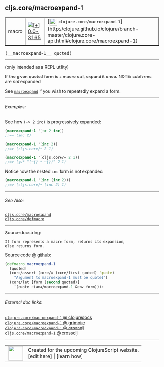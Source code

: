 ## cljs.core/macroexpand-1



 <table border="1">
<tr>
<td>macro</td>
<td><a href="https://github.com/cljsinfo/cljs-api-docs/tree/0.0-3165"><img valign="middle" alt="[+] 0.0-3165" title="Added in 0.0-3165" src="https://img.shields.io/badge/+-0.0--3165-lightgrey.svg"></a> </td>
<td>
[<img height="24px" valign="middle" src="http://i.imgur.com/1GjPKvB.png"> <samp>clojure.core/macroexpand-1</samp>](http://clojure.github.io/clojure/branch-master/clojure.core-api.html#clojure.core/macroexpand-1)
</td>
</tr>
</table>


 <samp>
(__macroexpand-1__ quoted)<br>
</samp>

---

(only intended as a REPL utility)

If the given quoted form is a macro call, expand it once. NOTE: subforms are
_not_ expanded.

See [`macroexpand`][doc:cljs.core/macroexpand] if you wish to repeatedly expand a form.

[doc:cljs.core/macroexpand]:../cljs.core/macroexpand.md

---

###### Examples:

See how `(-> 2 inc)` is progressively expanded:

```clj
(macroexpand-1 '(-> 2 inc))
;;=> (inc 2)

(macroexpand-1 '(inc 2))
;;=> (cljs.core/+ 2 1)

(macroexpand-1 '(cljs.core/+ 2 1))
;;=> (js* "(~{} + ~{})" 2 1)
```

Notice how the nested `inc` form is not expanded:

```clj
(macroexpand-1 '(inc (inc 2)))
;;=> (cljs.core/+ (inc 2) 1)
```



---

###### See Also:

[`cljs.core/macroexpand`](../cljs.core/macroexpand.md)<br>
[`cljs.core/defmacro`](../cljs.core/defmacro.md)<br>

---


Source docstring:

```
If form represents a macro form, returns its expansion,
else returns form.
```


Source code @ [github](https://github.com/clojure/clojurescript/blob/r3191/src/clj/cljs/core.clj#L2034-L2041):

```clj
(defmacro macroexpand-1
  [quoted]
  (core/assert (core/= (core/first quoted) 'quote)
    "Argument to macroexpand-1 must be quoted")
  (core/let [form (second quoted)]
    `(quote ~(ana/macroexpand-1 &env form))))
```

<!--
Repo - tag - source tree - lines:

 <pre>
clojurescript @ r3191
└── src
    └── clj
        └── cljs
            └── <ins>[core.clj:2034-2041](https://github.com/clojure/clojurescript/blob/r3191/src/clj/cljs/core.clj#L2034-L2041)</ins>
</pre>

-->

---



###### External doc links:

[`clojure.core/macroexpand-1` @ clojuredocs](http://clojuredocs.org/clojure.core/macroexpand-1)<br>
[`clojure.core/macroexpand-1` @ grimoire](http://conj.io/store/v1/org.clojure/clojure/1.7.0-beta3/clj/clojure.core/macroexpand-1/)<br>
[`clojure.core/macroexpand-1` @ crossclj](http://crossclj.info/fun/clojure.core/macroexpand-1.html)<br>
[`cljs.core/macroexpand-1` @ crossclj](http://crossclj.info/fun/cljs.core/macroexpand-1.html)<br>

---

 <table>
<tr><td>
<img valign="middle" align="right" width="48px" src="http://i.imgur.com/Hi20huC.png">
</td><td>
Created for the upcoming ClojureScript website.<br>
[edit here] | [learn how]
</td></tr></table>

[edit here]:https://github.com/cljsinfo/cljs-api-docs/blob/master/cljsdoc/cljs.core/macroexpand-1.cljsdoc
[learn how]:https://github.com/cljsinfo/cljs-api-docs/wiki/cljsdoc-files

<!--

This information was too distracting to show to readers, but I'll leave it
commented here since it is helpful to:

- pretty-print the data used to generate this document
- and show how to retrieve that data



The API data for this symbol:

```clj
{:description "(only intended as a REPL utility)\n\nIf the given quoted form is a macro call, expand it once. NOTE: subforms are\n_not_ expanded.\n\nSee [doc:cljs.core/macroexpand] if you wish to repeatedly expand a form.",
 :ns "cljs.core",
 :name "macroexpand-1",
 :signature ["[quoted]"],
 :history [["+" "0.0-3165"]],
 :type "macro",
 :related ["cljs.core/macroexpand" "cljs.core/defmacro"],
 :full-name-encode "cljs.core/macroexpand-1",
 :source {:code "(defmacro macroexpand-1\n  [quoted]\n  (core/assert (core/= (core/first quoted) 'quote)\n    \"Argument to macroexpand-1 must be quoted\")\n  (core/let [form (second quoted)]\n    `(quote ~(ana/macroexpand-1 &env form))))",
          :title "Source code",
          :repo "clojurescript",
          :tag "r3191",
          :filename "src/clj/cljs/core.clj",
          :lines [2034 2041]},
 :examples [{:id "1bc6af",
             :content "See how `(-> 2 inc)` is progressively expanded:\n\n```clj\n(macroexpand-1 '(-> 2 inc))\n;;=> (inc 2)\n\n(macroexpand-1 '(inc 2))\n;;=> (cljs.core/+ 2 1)\n\n(macroexpand-1 '(cljs.core/+ 2 1))\n;;=> (js* \"(~{} + ~{})\" 2 1)\n```\n\nNotice how the nested `inc` form is not expanded:\n\n```clj\n(macroexpand-1 '(inc (inc 2)))\n;;=> (cljs.core/+ (inc 2) 1)\n```"}],
 :full-name "cljs.core/macroexpand-1",
 :clj-symbol "clojure.core/macroexpand-1",
 :docstring "If form represents a macro form, returns its expansion,\nelse returns form."}

```

Retrieve the API data for this symbol:

```clj
;; from Clojure REPL
(require '[clojure.edn :as edn])
(-> (slurp "https://raw.githubusercontent.com/cljsinfo/cljs-api-docs/catalog/cljs-api.edn")
    (edn/read-string)
    (get-in [:symbols "cljs.core/macroexpand-1"]))
```

-->
